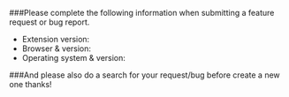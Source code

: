 ###Please complete the following information when submitting a feature request or bug report.
 * Extension version:
 * Browser & version:
 * Operating system & version:

###And please also do a search for your request/bug before create a new one thanks!

